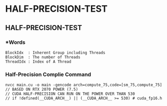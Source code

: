 # HALF-PRECISION-TEST
## HALF-PRECISION-TEST

### *Words
    
    BlockIdx  : Inherent Group including Threads
    BlockDim  : The number of Threads
    ThreadIdx : Index of A Thread

### Half-Precision Complie Command

    nvcc main.cu -o main -gencode arch=compute_75,code=[sm_75,compute_75]
    // BASED ON RTX 2070 POWER (7.5)
    // CUDA HALF-PRECISION CAN RUN ON THE POWER OVER THAN 530
    // if !defined(__CUDA_ARCH__) || (__CUDA_ARCH__ >= 530) # cuda_fp16.h
    

